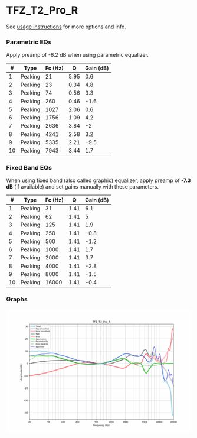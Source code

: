 # TFZ_T2_Pro_R
See [usage instructions](https://github.com/jaakkopasanen/AutoEq#usage) for more options and info.

### Parametric EQs
Apply preamp of -6.2 dB when using parametric equalizer.

|   # | Type    |   Fc (Hz) |    Q |   Gain (dB) |
|-----|---------|-----------|------|-------------|
|   1 | Peaking |        21 | 5.95 |         0.6 |
|   2 | Peaking |        23 | 0.34 |         4.8 |
|   3 | Peaking |        74 | 0.56 |         3.3 |
|   4 | Peaking |       260 | 0.46 |        -1.6 |
|   5 | Peaking |      1027 | 2.06 |         0.6 |
|   6 | Peaking |      1756 | 1.09 |         4.2 |
|   7 | Peaking |      2636 | 3.84 |        -2   |
|   8 | Peaking |      4241 | 2.58 |         3.2 |
|   9 | Peaking |      5335 | 2.21 |        -9.5 |
|  10 | Peaking |      7943 | 3.44 |         1.7 |

### Fixed Band EQs
When using fixed band (also called graphic) equalizer, apply preamp of **-7.3 dB** (if available) and set gains manually with these parameters.

|   # | Type    |   Fc (Hz) |    Q |   Gain (dB) |
|-----|---------|-----------|------|-------------|
|   1 | Peaking |        31 | 1.41 |         6.1 |
|   2 | Peaking |        62 | 1.41 |         5   |
|   3 | Peaking |       125 | 1.41 |         1.9 |
|   4 | Peaking |       250 | 1.41 |        -0.8 |
|   5 | Peaking |       500 | 1.41 |        -1.2 |
|   6 | Peaking |      1000 | 1.41 |         1.7 |
|   7 | Peaking |      2000 | 1.41 |         3.7 |
|   8 | Peaking |      4000 | 1.41 |        -2.8 |
|   9 | Peaking |      8000 | 1.41 |        -1.5 |
|  10 | Peaking |     16000 | 1.41 |        -0.4 |

### Graphs
![](./TFZ_T2_Pro_R.png)

